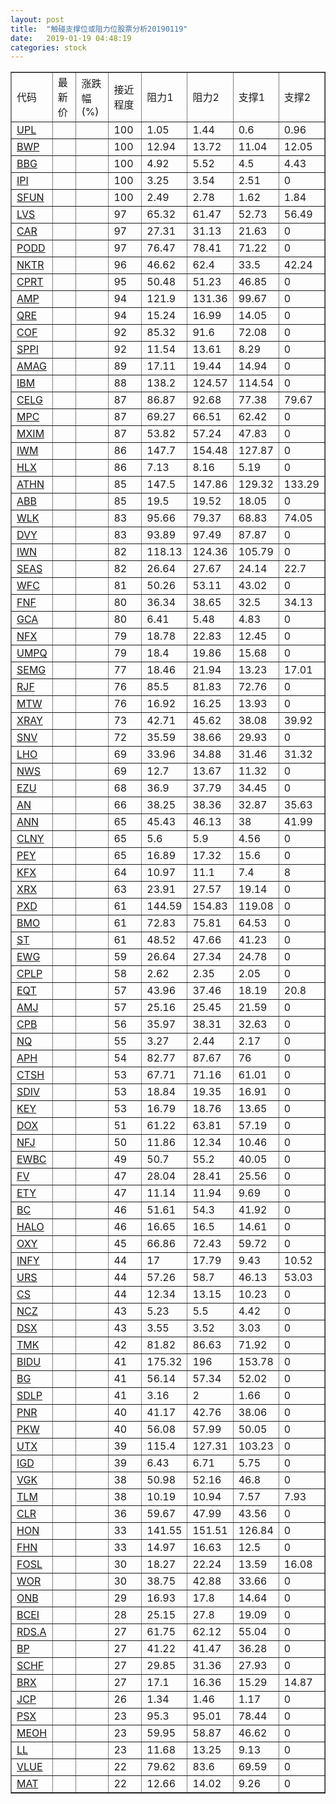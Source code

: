 ```yaml
---
layout: post
title:  "触碰支撑位或阻力位股票分析20190119"
date:   2019-01-19 04:48:19
categories: stock
---
```

<script type="text/javascript">
var stockList = []
stockList.push('gb_upl');
stockList.push('gb_bwp');
stockList.push('gb_bbg');
stockList.push('gb_ipi');
stockList.push('gb_sfun');
stockList.push('gb_lvs');
stockList.push('gb_car');
stockList.push('gb_podd');
stockList.push('gb_nktr');
stockList.push('gb_cprt');
stockList.push('gb_amp');
stockList.push('gb_qre');
stockList.push('gb_cof');
stockList.push('gb_sppi');
stockList.push('gb_amag');
stockList.push('gb_ibm');
stockList.push('gb_celg');
stockList.push('gb_mpc');
stockList.push('gb_mxim');
stockList.push('gb_iwm');
stockList.push('gb_hlx');
stockList.push('gb_athn');
stockList.push('gb_abb');
stockList.push('gb_wlk');
stockList.push('gb_dvy');
stockList.push('gb_iwn');
stockList.push('gb_seas');
stockList.push('gb_wfc');
stockList.push('gb_fnf');
stockList.push('gb_gca');
stockList.push('gb_nfx');
stockList.push('gb_umpq');
stockList.push('gb_semg');
stockList.push('gb_rjf');
stockList.push('gb_mtw');
stockList.push('gb_xray');
stockList.push('gb_snv');
stockList.push('gb_lho');
stockList.push('gb_nws');
stockList.push('gb_ezu');
stockList.push('gb_an');
stockList.push('gb_ann');
stockList.push('gb_clny');
stockList.push('gb_pey');
stockList.push('gb_kfx');
stockList.push('gb_xrx');
stockList.push('gb_pxd');
stockList.push('gb_bmo');
stockList.push('gb_st');
stockList.push('gb_ewg');
stockList.push('gb_cplp');
stockList.push('gb_eqt');
stockList.push('gb_amj');
stockList.push('gb_cpb');
stockList.push('gb_nq');
stockList.push('gb_aph');
stockList.push('gb_ctsh');
stockList.push('gb_sdiv');
stockList.push('gb_key');
stockList.push('gb_dox');
stockList.push('gb_nfj');
stockList.push('gb_ewbc');
stockList.push('gb_fv');
stockList.push('gb_ety');
stockList.push('gb_bc');
stockList.push('gb_halo');
stockList.push('gb_oxy');
stockList.push('gb_infy');
stockList.push('gb_urs');
stockList.push('gb_cs');
stockList.push('gb_ncz');
stockList.push('gb_dsx');
stockList.push('gb_tmk');
stockList.push('gb_bidu');
stockList.push('gb_bg');
stockList.push('gb_sdlp');
stockList.push('gb_pnr');
stockList.push('gb_pkw');
stockList.push('gb_utx');
stockList.push('gb_igd');
stockList.push('gb_vgk');
stockList.push('gb_tlm');
stockList.push('gb_clr');
stockList.push('gb_hon');
stockList.push('gb_fhn');
stockList.push('gb_fosl');
stockList.push('gb_wor');
stockList.push('gb_onb');
stockList.push('gb_bcei');
stockList.push('gb_rds.a');
stockList.push('gb_bp');
stockList.push('gb_schf');
stockList.push('gb_brx');
stockList.push('gb_jcp');
stockList.push('gb_psx');
stockList.push('gb_meoh');
stockList.push('gb_ll');
stockList.push('gb_vlue');
stockList.push('gb_mat');
</script>
<table border="1">
 <tr>
 <td>代码</td>
 <td>最新价</td>
 <td>涨跌幅(%)</td>
 <td>接近程度</td>
 <td>阻力1</td>
 <td>阻力2</td>
 <td>支撑1</td>
 <td>支撑2</td>
</tr>
  <tr id="upl" class="green">
  <td><a href="http://stock.finance.sina.com.cn/usstock/quotes/UPL.html" target="_blank">UPL</a></td><td></td><td></td><td>100</td><td>1.05</td><td>1.44</td><td>0.6</td><td>0.96</td></tr>
  <tr id="bwp" class="green">
  <td><a href="http://stock.finance.sina.com.cn/usstock/quotes/BWP.html" target="_blank">BWP</a></td><td></td><td></td><td>100</td><td>12.94</td><td>13.72</td><td>11.04</td><td>12.05</td></tr>
  <tr id="bbg" class="red">
  <td><a href="http://stock.finance.sina.com.cn/usstock/quotes/BBG.html" target="_blank">BBG</a></td><td></td><td></td><td>100</td><td>4.92</td><td>5.52</td><td>4.5</td><td>4.43</td></tr>
  <tr id="ipi" class="red">
  <td><a href="http://stock.finance.sina.com.cn/usstock/quotes/IPI.html" target="_blank">IPI</a></td><td></td><td></td><td>100</td><td>3.25</td><td>3.54</td><td>2.51</td><td>0</td></tr>
  <tr id="sfun" class="green">
  <td><a href="http://stock.finance.sina.com.cn/usstock/quotes/SFUN.html" target="_blank">SFUN</a></td><td></td><td></td><td>100</td><td>2.49</td><td>2.78</td><td>1.62</td><td>1.84</td></tr>
  <tr id="lvs" class="green">
  <td><a href="http://stock.finance.sina.com.cn/usstock/quotes/LVS.html" target="_blank">LVS</a></td><td></td><td></td><td>97</td><td>65.32</td><td>61.47</td><td>52.73</td><td>56.49</td></tr>
  <tr id="car" class="red">
  <td><a href="http://stock.finance.sina.com.cn/usstock/quotes/CAR.html" target="_blank">CAR</a></td><td></td><td></td><td>97</td><td>27.31</td><td>31.13</td><td>21.63</td><td>0</td></tr>
  <tr id="podd" class="red">
  <td><a href="http://stock.finance.sina.com.cn/usstock/quotes/PODD.html" target="_blank">PODD</a></td><td></td><td></td><td>97</td><td>76.47</td><td>78.41</td><td>71.22</td><td>0</td></tr>
  <tr id="nktr" class="red">
  <td><a href="http://stock.finance.sina.com.cn/usstock/quotes/NKTR.html" target="_blank">NKTR</a></td><td></td><td></td><td>96</td><td>46.62</td><td>62.4</td><td>33.5</td><td>42.24</td></tr>
  <tr id="cprt" class="red">
  <td><a href="http://stock.finance.sina.com.cn/usstock/quotes/CPRT.html" target="_blank">CPRT</a></td><td></td><td></td><td>95</td><td>50.48</td><td>51.23</td><td>46.85</td><td>0</td></tr>
  <tr id="amp" class="red">
  <td><a href="http://stock.finance.sina.com.cn/usstock/quotes/AMP.html" target="_blank">AMP</a></td><td></td><td></td><td>94</td><td>121.9</td><td>131.36</td><td>99.67</td><td>0</td></tr>
  <tr id="qre" class="red">
  <td><a href="http://stock.finance.sina.com.cn/usstock/quotes/QRE.html" target="_blank">QRE</a></td><td></td><td></td><td>94</td><td>15.24</td><td>16.99</td><td>14.05</td><td>0</td></tr>
  <tr id="cof" class="red">
  <td><a href="http://stock.finance.sina.com.cn/usstock/quotes/COF.html" target="_blank">COF</a></td><td></td><td></td><td>92</td><td>85.32</td><td>91.6</td><td>72.08</td><td>0</td></tr>
  <tr id="sppi" class="red">
  <td><a href="http://stock.finance.sina.com.cn/usstock/quotes/SPPI.html" target="_blank">SPPI</a></td><td></td><td></td><td>92</td><td>11.54</td><td>13.61</td><td>8.29</td><td>0</td></tr>
  <tr id="amag" class="red">
  <td><a href="http://stock.finance.sina.com.cn/usstock/quotes/AMAG.html" target="_blank">AMAG</a></td><td></td><td></td><td>89</td><td>17.11</td><td>19.44</td><td>14.94</td><td>0</td></tr>
  <tr id="ibm" class="red">
  <td><a href="http://stock.finance.sina.com.cn/usstock/quotes/IBM.html" target="_blank">IBM</a></td><td></td><td></td><td>88</td><td>138.2</td><td>124.57</td><td>114.54</td><td>0</td></tr>
  <tr id="celg" class="red">
  <td><a href="http://stock.finance.sina.com.cn/usstock/quotes/CELG.html" target="_blank">CELG</a></td><td></td><td></td><td>87</td><td>86.87</td><td>92.68</td><td>77.38</td><td>79.67</td></tr>
  <tr id="mpc" class="red">
  <td><a href="http://stock.finance.sina.com.cn/usstock/quotes/MPC.html" target="_blank">MPC</a></td><td></td><td></td><td>87</td><td>69.27</td><td>66.51</td><td>62.42</td><td>0</td></tr>
  <tr id="mxim" class="red">
  <td><a href="http://stock.finance.sina.com.cn/usstock/quotes/MXIM.html" target="_blank">MXIM</a></td><td></td><td></td><td>87</td><td>53.82</td><td>57.24</td><td>47.83</td><td>0</td></tr>
  <tr id="iwm" class="red">
  <td><a href="http://stock.finance.sina.com.cn/usstock/quotes/IWM.html" target="_blank">IWM</a></td><td></td><td></td><td>86</td><td>147.7</td><td>154.48</td><td>127.87</td><td>0</td></tr>
  <tr id="hlx" class="red">
  <td><a href="http://stock.finance.sina.com.cn/usstock/quotes/HLX.html" target="_blank">HLX</a></td><td></td><td></td><td>86</td><td>7.13</td><td>8.16</td><td>5.19</td><td>0</td></tr>
  <tr id="athn" class="green">
  <td><a href="http://stock.finance.sina.com.cn/usstock/quotes/ATHN.html" target="_blank">ATHN</a></td><td></td><td></td><td>85</td><td>147.5</td><td>147.86</td><td>129.32</td><td>133.29</td></tr>
  <tr id="abb" class="red">
  <td><a href="http://stock.finance.sina.com.cn/usstock/quotes/ABB.html" target="_blank">ABB</a></td><td></td><td></td><td>85</td><td>19.5</td><td>19.52</td><td>18.05</td><td>0</td></tr>
  <tr id="wlk" class="red">
  <td><a href="http://stock.finance.sina.com.cn/usstock/quotes/WLK.html" target="_blank">WLK</a></td><td></td><td></td><td>83</td><td>95.66</td><td>79.37</td><td>68.83</td><td>74.05</td></tr>
  <tr id="dvy" class="red">
  <td><a href="http://stock.finance.sina.com.cn/usstock/quotes/DVY.html" target="_blank">DVY</a></td><td></td><td></td><td>83</td><td>93.89</td><td>97.49</td><td>87.87</td><td>0</td></tr>
  <tr id="iwn" class="red">
  <td><a href="http://stock.finance.sina.com.cn/usstock/quotes/IWN.html" target="_blank">IWN</a></td><td></td><td></td><td>82</td><td>118.13</td><td>124.36</td><td>105.79</td><td>0</td></tr>
  <tr id="seas" class="red">
  <td><a href="http://stock.finance.sina.com.cn/usstock/quotes/SEAS.html" target="_blank">SEAS</a></td><td></td><td></td><td>82</td><td>26.64</td><td>27.67</td><td>24.14</td><td>22.7</td></tr>
  <tr id="wfc" class="red">
  <td><a href="http://stock.finance.sina.com.cn/usstock/quotes/WFC.html" target="_blank">WFC</a></td><td></td><td></td><td>81</td><td>50.26</td><td>53.11</td><td>43.02</td><td>0</td></tr>
  <tr id="fnf" class="green">
  <td><a href="http://stock.finance.sina.com.cn/usstock/quotes/FNF.html" target="_blank">FNF</a></td><td></td><td></td><td>80</td><td>36.34</td><td>38.65</td><td>32.5</td><td>34.13</td></tr>
  <tr id="gca" class="green">
  <td><a href="http://stock.finance.sina.com.cn/usstock/quotes/GCA.html" target="_blank">GCA</a></td><td></td><td></td><td>80</td><td>6.41</td><td>5.48</td><td>4.83</td><td>0</td></tr>
  <tr id="nfx" class="red">
  <td><a href="http://stock.finance.sina.com.cn/usstock/quotes/NFX.html" target="_blank">NFX</a></td><td></td><td></td><td>79</td><td>18.78</td><td>22.83</td><td>12.45</td><td>0</td></tr>
  <tr id="umpq" class="green">
  <td><a href="http://stock.finance.sina.com.cn/usstock/quotes/UMPQ.html" target="_blank">UMPQ</a></td><td></td><td></td><td>79</td><td>18.4</td><td>19.86</td><td>15.68</td><td>0</td></tr>
  <tr id="semg" class="green">
  <td><a href="http://stock.finance.sina.com.cn/usstock/quotes/SEMG.html" target="_blank">SEMG</a></td><td></td><td></td><td>77</td><td>18.46</td><td>21.94</td><td>13.23</td><td>17.01</td></tr>
  <tr id="rjf" class="red">
  <td><a href="http://stock.finance.sina.com.cn/usstock/quotes/RJF.html" target="_blank">RJF</a></td><td></td><td></td><td>76</td><td>85.5</td><td>81.83</td><td>72.76</td><td>0</td></tr>
  <tr id="mtw" class="red">
  <td><a href="http://stock.finance.sina.com.cn/usstock/quotes/MTW.html" target="_blank">MTW</a></td><td></td><td></td><td>76</td><td>16.92</td><td>16.25</td><td>13.93</td><td>0</td></tr>
  <tr id="xray" class="green">
  <td><a href="http://stock.finance.sina.com.cn/usstock/quotes/XRAY.html" target="_blank">XRAY</a></td><td></td><td></td><td>73</td><td>42.71</td><td>45.62</td><td>38.08</td><td>39.92</td></tr>
  <tr id="snv" class="red">
  <td><a href="http://stock.finance.sina.com.cn/usstock/quotes/SNV.html" target="_blank">SNV</a></td><td></td><td></td><td>72</td><td>35.59</td><td>38.66</td><td>29.93</td><td>0</td></tr>
  <tr id="lho" class="green">
  <td><a href="http://stock.finance.sina.com.cn/usstock/quotes/LHO.html" target="_blank">LHO</a></td><td></td><td></td><td>69</td><td>33.96</td><td>34.88</td><td>31.46</td><td>31.32</td></tr>
  <tr id="nws" class="red">
  <td><a href="http://stock.finance.sina.com.cn/usstock/quotes/NWS.html" target="_blank">NWS</a></td><td></td><td></td><td>69</td><td>12.7</td><td>13.67</td><td>11.32</td><td>0</td></tr>
  <tr id="ezu" class="red">
  <td><a href="http://stock.finance.sina.com.cn/usstock/quotes/EZU.html" target="_blank">EZU</a></td><td></td><td></td><td>68</td><td>36.9</td><td>37.79</td><td>34.45</td><td>0</td></tr>
  <tr id="an" class="red">
  <td><a href="http://stock.finance.sina.com.cn/usstock/quotes/AN.html" target="_blank">AN</a></td><td></td><td></td><td>66</td><td>38.25</td><td>38.36</td><td>32.87</td><td>35.63</td></tr>
  <tr id="ann" class="red">
  <td><a href="http://stock.finance.sina.com.cn/usstock/quotes/ANN.html" target="_blank">ANN</a></td><td></td><td></td><td>65</td><td>45.43</td><td>46.13</td><td>38</td><td>41.99</td></tr>
  <tr id="clny" class="red">
  <td><a href="http://stock.finance.sina.com.cn/usstock/quotes/CLNY.html" target="_blank">CLNY</a></td><td></td><td></td><td>65</td><td>5.6</td><td>5.9</td><td>4.56</td><td>0</td></tr>
  <tr id="pey" class="green">
  <td><a href="http://stock.finance.sina.com.cn/usstock/quotes/PEY.html" target="_blank">PEY</a></td><td></td><td></td><td>65</td><td>16.89</td><td>17.32</td><td>15.6</td><td>0</td></tr>
  <tr id="kfx" class="green">
  <td><a href="http://stock.finance.sina.com.cn/usstock/quotes/KFX.html" target="_blank">KFX</a></td><td></td><td></td><td>64</td><td>10.97</td><td>11.1</td><td>7.4</td><td>8</td></tr>
  <tr id="xrx" class="red">
  <td><a href="http://stock.finance.sina.com.cn/usstock/quotes/XRX.html" target="_blank">XRX</a></td><td></td><td></td><td>63</td><td>23.91</td><td>27.57</td><td>19.14</td><td>0</td></tr>
  <tr id="pxd" class="green">
  <td><a href="http://stock.finance.sina.com.cn/usstock/quotes/PXD.html" target="_blank">PXD</a></td><td></td><td></td><td>61</td><td>144.59</td><td>154.83</td><td>119.08</td><td>0</td></tr>
  <tr id="bmo" class="green">
  <td><a href="http://stock.finance.sina.com.cn/usstock/quotes/BMO.html" target="_blank">BMO</a></td><td></td><td></td><td>61</td><td>72.83</td><td>75.81</td><td>64.53</td><td>0</td></tr>
  <tr id="st" class="red">
  <td><a href="http://stock.finance.sina.com.cn/usstock/quotes/ST.html" target="_blank">ST</a></td><td></td><td></td><td>61</td><td>48.52</td><td>47.66</td><td>41.23</td><td>0</td></tr>
  <tr id="ewg" class="green">
  <td><a href="http://stock.finance.sina.com.cn/usstock/quotes/EWG.html" target="_blank">EWG</a></td><td></td><td></td><td>59</td><td>26.64</td><td>27.34</td><td>24.78</td><td>0</td></tr>
  <tr id="cplp" class="red">
  <td><a href="http://stock.finance.sina.com.cn/usstock/quotes/CPLP.html" target="_blank">CPLP</a></td><td></td><td></td><td>58</td><td>2.62</td><td>2.35</td><td>2.05</td><td>0</td></tr>
  <tr id="eqt" class="green">
  <td><a href="http://stock.finance.sina.com.cn/usstock/quotes/EQT.html" target="_blank">EQT</a></td><td></td><td></td><td>57</td><td>43.96</td><td>37.46</td><td>18.19</td><td>20.8</td></tr>
  <tr id="amj" class="red">
  <td><a href="http://stock.finance.sina.com.cn/usstock/quotes/AMJ.html" target="_blank">AMJ</a></td><td></td><td></td><td>57</td><td>25.16</td><td>25.45</td><td>21.59</td><td>0</td></tr>
  <tr id="cpb" class="red">
  <td><a href="http://stock.finance.sina.com.cn/usstock/quotes/CPB.html" target="_blank">CPB</a></td><td></td><td></td><td>56</td><td>35.97</td><td>38.31</td><td>32.63</td><td>0</td></tr>
  <tr id="nq" class="green">
  <td><a href="http://stock.finance.sina.com.cn/usstock/quotes/NQ.html" target="_blank">NQ</a></td><td></td><td></td><td>55</td><td>3.27</td><td>2.44</td><td>2.17</td><td>0</td></tr>
  <tr id="aph" class="red">
  <td><a href="http://stock.finance.sina.com.cn/usstock/quotes/APH.html" target="_blank">APH</a></td><td></td><td></td><td>54</td><td>82.77</td><td>87.67</td><td>76</td><td>0</td></tr>
  <tr id="ctsh" class="green">
  <td><a href="http://stock.finance.sina.com.cn/usstock/quotes/CTSH.html" target="_blank">CTSH</a></td><td></td><td></td><td>53</td><td>67.71</td><td>71.16</td><td>61.01</td><td>0</td></tr>
  <tr id="sdiv" class="red">
  <td><a href="http://stock.finance.sina.com.cn/usstock/quotes/SDIV.html" target="_blank">SDIV</a></td><td></td><td></td><td>53</td><td>18.84</td><td>19.35</td><td>16.91</td><td>0</td></tr>
  <tr id="key" class="green">
  <td><a href="http://stock.finance.sina.com.cn/usstock/quotes/KEY.html" target="_blank">KEY</a></td><td></td><td></td><td>53</td><td>16.79</td><td>18.76</td><td>13.65</td><td>0</td></tr>
  <tr id="dox" class="red">
  <td><a href="http://stock.finance.sina.com.cn/usstock/quotes/DOX.html" target="_blank">DOX</a></td><td></td><td></td><td>51</td><td>61.22</td><td>63.81</td><td>57.19</td><td>0</td></tr>
  <tr id="nfj" class="red">
  <td><a href="http://stock.finance.sina.com.cn/usstock/quotes/NFJ.html" target="_blank">NFJ</a></td><td></td><td></td><td>50</td><td>11.86</td><td>12.34</td><td>10.46</td><td>0</td></tr>
  <tr id="ewbc" class="red">
  <td><a href="http://stock.finance.sina.com.cn/usstock/quotes/EWBC.html" target="_blank">EWBC</a></td><td></td><td></td><td>49</td><td>50.7</td><td>55.2</td><td>40.05</td><td>0</td></tr>
  <tr id="fv" class="red">
  <td><a href="http://stock.finance.sina.com.cn/usstock/quotes/FV.html" target="_blank">FV</a></td><td></td><td></td><td>47</td><td>28.04</td><td>28.41</td><td>25.56</td><td>0</td></tr>
  <tr id="ety" class="red">
  <td><a href="http://stock.finance.sina.com.cn/usstock/quotes/ETY.html" target="_blank">ETY</a></td><td></td><td></td><td>47</td><td>11.14</td><td>11.94</td><td>9.69</td><td>0</td></tr>
  <tr id="bc" class="red">
  <td><a href="http://stock.finance.sina.com.cn/usstock/quotes/BC.html" target="_blank">BC</a></td><td></td><td></td><td>46</td><td>51.61</td><td>54.3</td><td>41.92</td><td>0</td></tr>
  <tr id="halo" class="red">
  <td><a href="http://stock.finance.sina.com.cn/usstock/quotes/HALO.html" target="_blank">HALO</a></td><td></td><td></td><td>46</td><td>16.65</td><td>16.5</td><td>14.61</td><td>0</td></tr>
  <tr id="oxy" class="green">
  <td><a href="http://stock.finance.sina.com.cn/usstock/quotes/OXY.html" target="_blank">OXY</a></td><td></td><td></td><td>45</td><td>66.86</td><td>72.43</td><td>59.72</td><td>0</td></tr>
  <tr id="infy" class="green">
  <td><a href="http://stock.finance.sina.com.cn/usstock/quotes/INFY.html" target="_blank">INFY</a></td><td></td><td></td><td>44</td><td>17</td><td>17.79</td><td>9.43</td><td>10.52</td></tr>
  <tr id="urs" class="green">
  <td><a href="http://stock.finance.sina.com.cn/usstock/quotes/URS.html" target="_blank">URS</a></td><td></td><td></td><td>44</td><td>57.26</td><td>58.7</td><td>46.13</td><td>53.03</td></tr>
  <tr id="cs" class="green">
  <td><a href="http://stock.finance.sina.com.cn/usstock/quotes/CS.html" target="_blank">CS</a></td><td></td><td></td><td>44</td><td>12.34</td><td>13.15</td><td>10.23</td><td>0</td></tr>
  <tr id="ncz" class="red">
  <td><a href="http://stock.finance.sina.com.cn/usstock/quotes/NCZ.html" target="_blank">NCZ</a></td><td></td><td></td><td>43</td><td>5.23</td><td>5.5</td><td>4.42</td><td>0</td></tr>
  <tr id="dsx" class="red">
  <td><a href="http://stock.finance.sina.com.cn/usstock/quotes/DSX.html" target="_blank">DSX</a></td><td></td><td></td><td>43</td><td>3.55</td><td>3.52</td><td>3.03</td><td>0</td></tr>
  <tr id="tmk" class="green">
  <td><a href="http://stock.finance.sina.com.cn/usstock/quotes/TMK.html" target="_blank">TMK</a></td><td></td><td></td><td>42</td><td>81.82</td><td>86.63</td><td>71.92</td><td>0</td></tr>
  <tr id="bidu" class="red">
  <td><a href="http://stock.finance.sina.com.cn/usstock/quotes/BIDU.html" target="_blank">BIDU</a></td><td></td><td></td><td>41</td><td>175.32</td><td>196</td><td>153.78</td><td>0</td></tr>
  <tr id="bg" class="green">
  <td><a href="http://stock.finance.sina.com.cn/usstock/quotes/BG.html" target="_blank">BG</a></td><td></td><td></td><td>41</td><td>56.14</td><td>57.34</td><td>52.02</td><td>0</td></tr>
  <tr id="sdlp" class="green">
  <td><a href="http://stock.finance.sina.com.cn/usstock/quotes/SDLP.html" target="_blank">SDLP</a></td><td></td><td></td><td>41</td><td>3.16</td><td>2</td><td>1.66</td><td>0</td></tr>
  <tr id="pnr" class="red">
  <td><a href="http://stock.finance.sina.com.cn/usstock/quotes/PNR.html" target="_blank">PNR</a></td><td></td><td></td><td>40</td><td>41.17</td><td>42.76</td><td>38.06</td><td>0</td></tr>
  <tr id="pkw" class="green">
  <td><a href="http://stock.finance.sina.com.cn/usstock/quotes/PKW.html" target="_blank">PKW</a></td><td></td><td></td><td>40</td><td>56.08</td><td>57.99</td><td>50.05</td><td>0</td></tr>
  <tr id="utx" class="red">
  <td><a href="http://stock.finance.sina.com.cn/usstock/quotes/UTX.html" target="_blank">UTX</a></td><td></td><td></td><td>39</td><td>115.4</td><td>127.31</td><td>103.23</td><td>0</td></tr>
  <tr id="igd" class="green">
  <td><a href="http://stock.finance.sina.com.cn/usstock/quotes/IGD.html" target="_blank">IGD</a></td><td></td><td></td><td>39</td><td>6.43</td><td>6.71</td><td>5.75</td><td>0</td></tr>
  <tr id="vgk" class="green">
  <td><a href="http://stock.finance.sina.com.cn/usstock/quotes/VGK.html" target="_blank">VGK</a></td><td></td><td></td><td>38</td><td>50.98</td><td>52.16</td><td>46.8</td><td>0</td></tr>
  <tr id="tlm" class="green">
  <td><a href="http://stock.finance.sina.com.cn/usstock/quotes/TLM.html" target="_blank">TLM</a></td><td></td><td></td><td>38</td><td>10.19</td><td>10.94</td><td>7.57</td><td>7.93</td></tr>
  <tr id="clr" class="red">
  <td><a href="http://stock.finance.sina.com.cn/usstock/quotes/CLR.html" target="_blank">CLR</a></td><td></td><td></td><td>36</td><td>59.67</td><td>47.99</td><td>43.56</td><td>0</td></tr>
  <tr id="hon" class="green">
  <td><a href="http://stock.finance.sina.com.cn/usstock/quotes/HON.html" target="_blank">HON</a></td><td></td><td></td><td>33</td><td>141.55</td><td>151.51</td><td>126.84</td><td>0</td></tr>
  <tr id="fhn" class="red">
  <td><a href="http://stock.finance.sina.com.cn/usstock/quotes/FHN.html" target="_blank">FHN</a></td><td></td><td></td><td>33</td><td>14.97</td><td>16.63</td><td>12.5</td><td>0</td></tr>
  <tr id="fosl" class="red">
  <td><a href="http://stock.finance.sina.com.cn/usstock/quotes/FOSL.html" target="_blank">FOSL</a></td><td></td><td></td><td>30</td><td>18.27</td><td>22.24</td><td>13.59</td><td>16.08</td></tr>
  <tr id="wor" class="red">
  <td><a href="http://stock.finance.sina.com.cn/usstock/quotes/WOR.html" target="_blank">WOR</a></td><td></td><td></td><td>30</td><td>38.75</td><td>42.88</td><td>33.66</td><td>0</td></tr>
  <tr id="onb" class="red">
  <td><a href="http://stock.finance.sina.com.cn/usstock/quotes/ONB.html" target="_blank">ONB</a></td><td></td><td></td><td>29</td><td>16.93</td><td>17.8</td><td>14.64</td><td>0</td></tr>
  <tr id="bcei" class="red">
  <td><a href="http://stock.finance.sina.com.cn/usstock/quotes/BCEI.html" target="_blank">BCEI</a></td><td></td><td></td><td>28</td><td>25.15</td><td>27.8</td><td>19.09</td><td>0</td></tr>
  <tr id="rds.a" class="red">
  <td><a href="http://stock.finance.sina.com.cn/usstock/quotes/RDS.A.html" target="_blank">RDS.A</a></td><td></td><td></td><td>27</td><td>61.75</td><td>62.12</td><td>55.04</td><td>0</td></tr>
  <tr id="bp" class="red">
  <td><a href="http://stock.finance.sina.com.cn/usstock/quotes/BP.html" target="_blank">BP</a></td><td></td><td></td><td>27</td><td>41.22</td><td>41.47</td><td>36.28</td><td>0</td></tr>
  <tr id="schf" class="green">
  <td><a href="http://stock.finance.sina.com.cn/usstock/quotes/SCHF.html" target="_blank">SCHF</a></td><td></td><td></td><td>27</td><td>29.85</td><td>31.36</td><td>27.93</td><td>0</td></tr>
  <tr id="brx" class="red">
  <td><a href="http://stock.finance.sina.com.cn/usstock/quotes/BRX.html" target="_blank">BRX</a></td><td></td><td></td><td>27</td><td>17.1</td><td>16.36</td><td>15.29</td><td>14.87</td></tr>
  <tr id="jcp" class="red">
  <td><a href="http://stock.finance.sina.com.cn/usstock/quotes/JCP.html" target="_blank">JCP</a></td><td></td><td></td><td>26</td><td>1.34</td><td>1.46</td><td>1.17</td><td>0</td></tr>
  <tr id="psx" class="green">
  <td><a href="http://stock.finance.sina.com.cn/usstock/quotes/PSX.html" target="_blank">PSX</a></td><td></td><td></td><td>23</td><td>95.3</td><td>95.01</td><td>78.44</td><td>0</td></tr>
  <tr id="meoh" class="green">
  <td><a href="http://stock.finance.sina.com.cn/usstock/quotes/MEOH.html" target="_blank">MEOH</a></td><td></td><td></td><td>23</td><td>59.95</td><td>58.87</td><td>46.62</td><td>0</td></tr>
  <tr id="ll" class="red">
  <td><a href="http://stock.finance.sina.com.cn/usstock/quotes/LL.html" target="_blank">LL</a></td><td></td><td></td><td>23</td><td>11.68</td><td>13.25</td><td>9.13</td><td>0</td></tr>
  <tr id="vlue" class="red">
  <td><a href="http://stock.finance.sina.com.cn/usstock/quotes/VLUE.html" target="_blank">VLUE</a></td><td></td><td></td><td>22</td><td>79.62</td><td>83.6</td><td>69.59</td><td>0</td></tr>
  <tr id="mat" class="red">
  <td><a href="http://stock.finance.sina.com.cn/usstock/quotes/MAT.html" target="_blank">MAT</a></td><td></td><td></td><td>22</td><td>12.66</td><td>14.02</td><td>9.26</td><td>0</td></tr>
</table>
